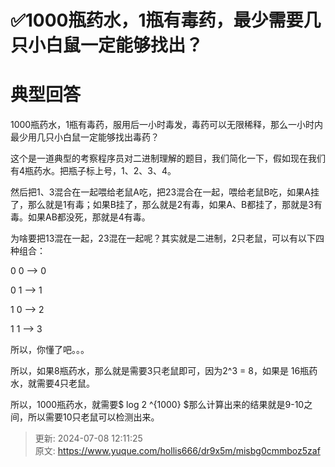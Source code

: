 # ✅1000瓶药水，1瓶有毒药，最少需要几只小白鼠一定能够找出？

# 典型回答


1000瓶药水，1瓶有毒药，服用后一小时毒发，毒药可以无限稀释，那么一小时内最少用几只小白鼠一定能够找出毒药？



这个是一道典型的考察程序员对二进制理解的题目，我们简化一下，假如现在我们有4瓶药水。把瓶子标上号，1、2、3、4。



然后把1、3混合在一起喂给老鼠A吃，把23混合在一起，喂给老鼠B吃，如果A挂了，那么就是1有毒；如果B挂了，那么就是2有毒，如果A、B都挂了，那就是3有毒。如果AB都没死，那就是4有毒。



为啥要把13混在一起，23混在一起呢？其实就是二进制，2只老鼠，可以有以下四种组合：



0 0  ——> 0

0 1   ——> 1

1 0   ——> 2

1 1   ——> 3



所以，你懂了吧。。。



所以，如果8瓶药水，那么就是需要3只老鼠即可，因为2^3 = 8，如果是 16瓶药水，就需要4只老鼠。



所以，1000瓶药水，就需要$ log 2 ^{1000} $那么计算出来的结果就是9-10之间，所以需要10只老鼠可以检测出来。









> 更新: 2024-07-08 12:11:25  
> 原文: <https://www.yuque.com/hollis666/dr9x5m/misbg0cmmboz5zaf>